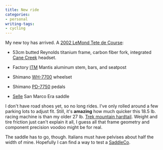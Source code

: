 ```yaml
---
title: New ride
categories:
- personal
writing-tags:
- cycling
---
```


My new toy has arrived.  A [2002 LeMond Tete de
Course][1]:


   [1]: http://www.roadbikereview.com/2002+Road+Bike/LeMond+Bicycles+Tete+de+Course/PRD_101436_4229crx.aspx



  * 53cm butted Reynolds titanium frame, carbon fiber fork, integrated [Cane Creek][2] headset.


  * Factory [ITM][3] Mantis aluminum stem, bars, and seatpost


  * Shimano [WH-7700][4] wheelset


  * Shimano [PD-7750][5] pedals


  * [Selle][6] San Marco Era saddle

I don't have road shoes yet, so no long rides.  I've only rolled around a few parking lots to adjust fit.  Still, it's **amazing** how much quicker this 18.5 lb. racing machine is than my older 27 lb. [Trek mountain hardtail][7].  Weight and tire friction just can't explain it all, I guess all that frame geometry and component precision voodoo might be for real.

   [2]: http://www.canecreek.com/
   [3]: http://www.itm.it/
   [4]: http://www.roadbikereview.com/Wheelsets/Shimano+WH-7700+Dura-Ace/PRD_28419_2490crx.aspx
   [5]: http://www.roadbikereview.com/Pedals/Shimano+PD-7750/PRD_143274_2503crx.aspx
   [6]: http://www.selleitalia.com/
   [7]: http://www.mtbr.com/reviews/Bike_hardtail/product_77430.shtml

The saddle has to go, though.  Italians must have pelvises about half the width of mine.  Hopefully I can find a way to test a [SaddleCo][8].

   [8]: http://www.saddleco.com/flowmain.html
